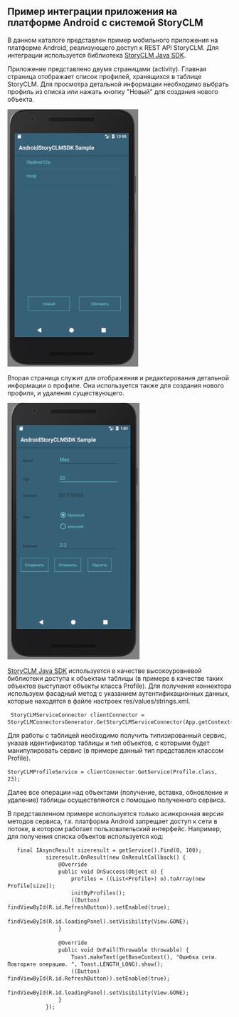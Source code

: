 ## Пример интеграции приложения на платформе Android с системой StoryCLM
В данном каталоге представлен пример мобильного приложения на платформе Android, реализующего доступ к REST API StoryCLM. Для интеграции используется библиотека [StoryCLM Java SDK](https://github.com/storyclm/Java-SDK).

Приложение представлено двумя страницами (activity). Главная страница отображает список профилей, хранящихся в таблице StoryCLM. Для просмотра детальной информации необходимо выбрать профиль из списка или нажать кнопку "Новый" для создания нового объекта.

![Servicemix integration scheme](images/list.png)

Вторая страница служит для отображения и редактирования детальной информации о профиле. 
Она используется также для создания нового профиля, и удаления существующего.

![Servicemix integration scheme](images/details.png)


[StoryCLM Java SDK](https://github.com/storyclm/Java-SDK) используется в качестве высокоуровневой библиотеки доступа к объектам таблицы (в примере в качестве таких объектов выступают объекты класса Profile).  Для получения коннектора используем фасадный метод с указанием аутентификационных данных, которые находятся в файле настроек res/values/strings.xml.

     StoryCLMServiceConnector clientConnector =  StoryCLMConnectorsGenerator.GetStoryCLMServiceConnector(App.getContext().getResources().getString(R.string.client_id),App.getContext().getResources().getString(R.string.client_secret),null);



Для работы с таблицей необходимо получить типизированный сервис, указав идентификатор таблицы и тип объектов, с которыми будет манипулировать сервис (в примере данный тип представлен классом Profile).

    StoryCLMProfileService = clientConnector.GetService(Profile.class, 23);

Далее все операции над объектами (получение, вставка, обновление и удаление)  таблицы осуществляются с помощью полученного сервиса. 

В представленном примере используется только асинхронная версия методов сервиса, т.к. платформа Android запрещает доступ к сети в потоке, в котором работает пользовательский интерфейс. Например, для получения списка объектов используется код:




       final IAsyncResult sizeresult = getService().Find(0, 100);
                sizeresult.OnResult(new OnResultCallback() {
                    @Override
                    public void OnSuccess(Object o) {
                        profiles = ((List<Profile>) o).toArray(new Profile[size]);
                        initByProfiles();
                        ((Button) findViewById(R.id.RefreshButton)).setEnabled(true);
                        findViewById(R.id.loadingPanel).setVisibility(View.GONE);
                    }

                    @Override
                    public void OnFail(Throwable throwable) {
                        Toast.makeText(getBaseContext(), "Ошибка сети. Повторите операцию. ", Toast.LENGTH_LONG).show();
                        ((Button) findViewById(R.id.RefreshButton)).setEnabled(true);
                        findViewById(R.id.loadingPanel).setVisibility(View.GONE);
                    }
                });